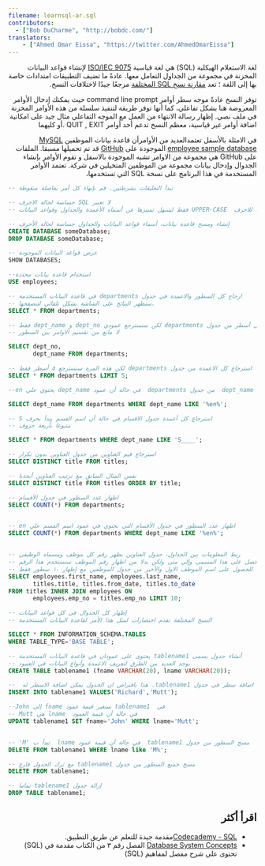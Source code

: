 ```yaml
---
filename: learnsql-ar.sql
contributors:
  - ["Bob DuCharme", "http://bobdc.com/"]
translators:
    - ["Ahmed Omar Eissa", "https://twitter.com/AhmedOmarEissa"]
---
```

<div dir="rtl">

لغة الاستعلام الهيكلية 
(SQL) 
هي لغة قياسية
[ISO/IEC 9075](https://www.iso.org/standard/63555.html)
لإنشاء قواعد البيانات المخزنة في مجموعة من الجداول التعامل معها. عادةً ما تضيف التطبيقات 
امتدادات خاصة بها إلى اللغة ؛ تعد 
[مقارنة نسخ SQL المختلفة](http://troels.arvin.dk/db/rdbms/) 
مرجعًا جيدًا لاختلافات النسخ.

توفر النسخ عادةً موجه سطر أوامر
command line prompt
حيث يمكنك إدخال الأوامر المعروضة هنا بشكل تفاعلي، كما أنها توفر طريقة لتنفيذ سلسلة من هذه الأوامر المخزنة في ملف نصي. إظهار رسالة الانتهاء من العمل مع الموجه التفاعلي مثال جيد على امكانية اضافة أوامر غير قياسية، معظم النسخ تدعم أحد أوامر
QUIT , EXIT
.أو كليهما

في الامثلة بالأسفل تعتمدالعديد من الأوامرأن قاعدة بيانات الموظفين
[MySQL employee sample database](https://dev.mysql.com/doc/employee/en/) 
الموجودة على
[GitHub](https://github.com/datacharmer/test_db)
قد تم تحميلها مسبقا. الملفات على
GitHub 
هي مجموعة من الاوامر تشبه الموجودة بالاسفل و تقوم الأوامر بإنشاء الجدوال وإدخال بيانات مجموعة من الموظفين المتخيلين في شركة. تعتمد الأوامر المستخدمة في هذا البرنامج على نسخة 
SQL 
التي تستخدمها، 
</div>




```sql
-- تبدأ التعليقات بشرطتين. قم بإنهاء كل أمر بفاصلة منقوطة

-- حساسة لحالة الاحرف SQL لا تعتبر
-- فقط ليسهل تمييزها عن أسماه الأعمدة والجداول وقواعد البيانات UPPER-CASE  الاوامر الموجودة هنا تستخدم الحالة العليا للاحرف 

-- إنشاء ومسح قاعدة بيانات، أسماء قواعد البيانات والجداول حساسة لحالة الأحرف
CREATE DATABASE someDatabase;
DROP DATABASE someDatabase;

-- عرض قواعد البيانات الموجودة
SHOW DATABASES;

--استخدام قاعدة بيانات محددة
USE employees;

-- في قاعدة البيانات المستخدمة departments ارجاع كل السطور والاعمدة في جدول 
-- ستظهر النتائج على الشاشة بشكل تلقائي لتتصفحها.
SELECT * FROM departments;

-- فقط dept_name و dept_no لكن سنسترجع عمودي departments استرجاع كل أسطر من جدول 
-- لا مانع من تقسيم الاوامر بين السطور

SELECT dept_no,
       dept_name FROM departments;

-- لكن هذه المرة سنسترجع ٥ أسطر فقط departments استرجاع كل الاعمدة من جدول
SELECT * FROM departments LIMIT 5;

--en يحتوي علي dept_name في حالة أن عمود  departments من جدول  dept_name استرجاع عمود 

SELECT dept_name FROM departments WHERE dept_name LIKE '%en%';

-- S استرجاع كل أعمدة جدول الاقسام في حالة أن اسم القسم يبدأ بحرف  
-- متبوعا بأربعة حروف 

SELECT * FROM departments WHERE dept_name LIKE 'S____';

-- استرجاع قيم العناوين من جدول العناوين بدون تكرار 
SELECT DISTINCT title FROM titles;

-- نفس المثال السابق مع ترتيب العناوين أبجديا 
SELECT DISTINCT title FROM titles ORDER BY title;

-- اظهار عدد السطور في جدول الأقسام 
SELECT COUNT(*) FROM departments;


-- en اظهار عدد السطور في جدول الأقسام التي تحتوي في عمود اسم القسم علي 
SELECT COUNT(*) FROM departments WHERE dept_name LIKE '%en%';


-- ربط المعلومات بين الجداول، جدول العناوين يظهر رقم كل موظف ومسماه الوظيفي 
-- ومتي حصل على هذا المسمى وإلي متى ولكن بدلا من اظهار رقم الموظف سنستخدم هذا الرقم
-- للحصول على اسم الموظف الاول والأخير من جدول الموظفين مع إظهار ١٠ سطور فقط
SELECT employees.first_name, employees.last_name,
       titles.title, titles.from_date, titles.to_date
FROM titles INNER JOIN employees ON
       employees.emp_no = titles.emp_no LIMIT 10;

-- إظهار كل الجدوال في كل قواعد البيانات 
-- النسخ المختلفة تقدم اختصارات لمثل هذا الأمر لقاعدة البيانات المستخدمة

SELECT * FROM INFORMATION_SCHEMA.TABLES
WHERE TABLE_TYPE='BASE TABLE';

-- يحتوى على عمودان في قاعدة البيانات المستخدمة tablename1 أنشاء جدول يسمى  
-- يوجد العديد من الطرق لتعريف الاعمدة وأنواع البيانات في العمود
CREATE TABLE tablename1 (fname VARCHAR(20), lname VARCHAR(20));

--  هذا بافتراض ان الجدول يمكن اضافة الاسطر له .tablename1 اضافة سطر في جدول 
INSERT INTO tablename1 VALUES('Richard','Mutt');

--John إلى fname سنغير قيمة عمود tablename1  في 
-- Mutt هي lname  في حالة أن قيمة العمود
UPDATE tablename1 SET fname='John' WHERE lname='Mutt';


-- 'M' تبدأ ب  lname في حالة أن قيمة عمود  tablename1 مسح السطور من جدول 
DELETE FROM tablename1 WHERE lname like 'M%';

-- مع ترك الجدول فارغ tablename1 مسح جميع السطور من جدول 
DELETE FROM tablename1;

-- تماما tablename1 إزالة جدول 
DROP TABLE tablename1;
```

<div dir="rtl">

## اقرأ أكثر

* [Codecademy - SQL](https://www.codecademy.com/learn/learn-sql)مقدمة جيدة للتعلم عن طريق التطبيق.
* [Database System Concepts](https://www.db-book.com) الفصل رقم ٣ من الكتاب مقدمة في (SQL) تحتوى علي شرح مفصل لمفاهيم (SQL)

</div>
